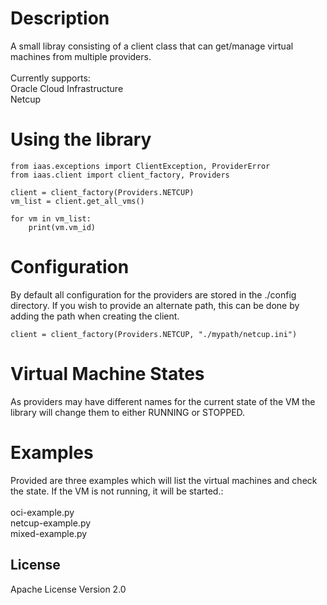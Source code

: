# Description

A small libray consisting of a client class that can get/manage virtual machines from multiple providers.</br></br>
Currently supports:</br>
Oracle Cloud Infrastructure</br>
Netcup

# Using the library

````
from iaas.exceptions import ClientException, ProviderError
from iaas.client import client_factory, Providers

client = client_factory(Providers.NETCUP)
vm_list = client.get_all_vms()

for vm in vm_list:
    print(vm.vm_id)
````

# Configuration
By default all configuration for the providers are stored in the ./config directory. If you wish to provide an alternate path, this can be done by adding the path when creating the client.

````
client = client_factory(Providers.NETCUP, "./mypath/netcup.ini")
````

# Virtual Machine States
As providers may have different names for the current state of the VM the library will change them to either RUNNING or STOPPED.

# Examples
Provided are three examples which will list the virtual machines and check the state. If the VM is not running, it will be started.:</br></br>
oci-example.py</br>
netcup-example.py</br>
mixed-example.py</br>




## License
Apache License Version 2.0